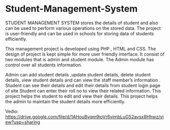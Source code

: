 # Student-Management-System
 STUDENT MANAGEMENT SYSTEM  stores the details of student and also can be used to perform various operations on the stored data. The project is user-friendly and can be used in schools for storing data of students efficiently.
 
 This management project  is developed using PHP , HTML and CSS. The design of project is kept simple for more user friendly interface. It consist of two modules that is admin and student module. The Admin module has control over all students information.


Admin can add student details ,update student details, delete student details, view student details and can view the staff member’s information . Student can see their details and edit their details  from student login page of site Student can enter their roll no to view their related information. This project helps the student to edit and view their details. This project helps the admin to maintain the student details more efficiently.


Vedio: https://drive.google.com/file/d/1AHouBvqm9ioVr6vimbLuG52avsx8Hhwz/view?usp=sharing

